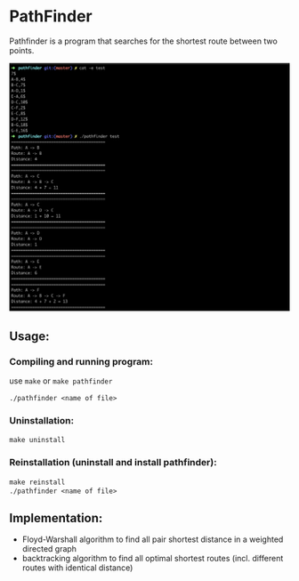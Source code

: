 # PathFinder

Pathfinder is a program that searches for the shortest route between two points.

![image](https://github.com/yksonzenko/PathFinder/blob/master/pathfinder_results.png)


## Usage:

### Compiling and running program:

use `make` or `make pathfinder`
```
./pathfinder <name of file>
```

### Uninstallation:

```
make uninstall
```

### Reinstallation (uninstall and install pathfinder):

```
make reinstall
./pathfinder <name of file>
```

## Implementation:

- Floyd-Warshall algorithm to find all pair shortest distance in a weighted directed graph
- backtracking algorithm to find all optimal shortest routes (incl. different routes with identical distance)
